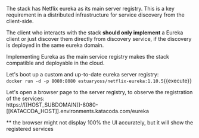 The stack has Netflix eureka as its main server registry. This is a key requirement in a distributed infrastructure for service discovery from the client-side.

The client who interacts with the stack **should only implement** a Eureka client or just discover them directly from discovery service, if the discovery is deployed in the same eureka domain.

Implementing Eureka as the main service registry makes the stack compatible and deployable in the cloud.  

Let's boot up a custom and up-to-date eureka server registry:  
`docker run -d -p 8080:8080 estuaryoss/netflix-eureka:1.10.5`{{execute}}

Let's open a browser page to the server registry, to observe the registration of the services:  
https://[[HOST_SUBDOMAIN]]-8080-[[KATACODA_HOST]].environments.katacoda.com/eureka

** the browser might not display 100% the UI accurately, but it will show the registered services
